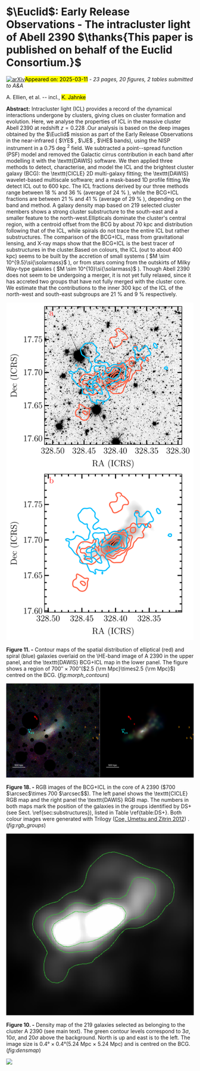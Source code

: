 <div class="macros" style="visibility:hidden;">
$\newcommand{\ensuremath}{}$
$\newcommand{\xspace}{}$
$\newcommand{\object}[1]{\texttt{#1}}$
$\newcommand{\farcs}{{.}''}$
$\newcommand{\farcm}{{.}'}$
$\newcommand{\arcsec}{''}$
$\newcommand{\arcmin}{'}$
$\newcommand{\ion}[2]{#1#2}$
$\newcommand{\textsc}[1]{\textrm{#1}}$
$\newcommand{\hl}[1]{\textrm{#1}}$
$\newcommand{\footnote}[1]{}$
$\newcommand{\mireia}[1]{{\color{purple1}\textsf{#1}}}$
$\newcommand{\amael}[1]{{\color{brown}\textsf{#1}}}$
$\newcommand{\jesse}[1]{{\color{green}\textsf{#1}}}$
$\newcommand{\paola}[1]{{\color{orange}\textsf{#1}}}$
$\newcommand{\lammim}[1]{{\color{magenta}\textsf{#1}}}$
$\newcommand{\florence}[1]{{\color{cyan}\textsf{#1}}}$
$\newcommand{\yoli}[1]{{\color{pink}\textsf{#1}}}$
$\newcommand{\noisechisel}{\texttt{NoiseChisel}}$
$\newcommand{\sextractor}{\texttt{SExtractor}}$
$\newcommand{\orcid}[1]{\orcidlink{#1}}$</div>



<div id="title">

# $\Euclid$: Early Release Observations -  The intracluster light of Abell 2390 $\thanks{This paper is published on behalf of the Euclid Consortium.}$

</div>
<div id="comments">

[![arXiv](https://img.shields.io/badge/arXiv-2503.07484-b31b1b.svg)](https://arxiv.org/abs/2503.07484)<mark>Appeared on: 2025-03-11</mark> -  _23 pages, 20 figures, 2 tables submitted to A\&A_

</div>
<div id="authors">

A. Ellien, et al. -- incl., <mark>K. Jahnke</mark>

</div>
<div id="abstract">

**Abstract:** Intracluster light (ICL) provides a record of the dynamical interactions undergone by clusters, giving clues on cluster formation and evolution. Here, we analyse the properties of ICL in the massive cluster Abell 2390 at redshift $z= 0.228$ .Our analysis is based on the deep images obtained by the $\Euclid$ mission as part of the Early Release Observations in the near-infrared ( $\YE$ , $\JE$ , $\HE$ bands), using the NISP instrument in a 0.75 deg $^2$ field. We subtracted a point--spread function (PSF) model and removed the Galactic cirrus contribution in each band after modelling it with the \texttt{DAWIS} software. We then applied three methods to detect, characterise, and model the ICL and the brightest cluster galaxy (BCG): the \texttt{CICLE} 2D multi-galaxy fitting; the \texttt{DAWIS} wavelet-based multiscale software; and a mask-based 1D profile fitting.We detect ICL out to 600 kpc. The ICL fractions derived by our three methods range between 18 \% and 36 \% (average of 24 \% ), while the BCG+ICL fractions are between 21 \% and 41 \% (average of 29 \% ), depending on the band and method. A galaxy density map based on 219 selected cluster members shows a strong cluster substructure to the south-east and a smaller feature to the north-west.Ellipticals dominate the cluster's central region, with a centroid offset from the BCG by about 70 kpc and distribution following that of the ICL, while spirals do not trace the entire ICL but rather substructures. The comparison of the BCG+ICL, mass from gravitational lensing, and X-ray maps show that the BCG+ICL is the best tracer of substructures in the cluster.Based on colours, the ICL (out to about 400 kpc) seems to be built by the accretion of small systems ( $M \sim 10^{9.5}\si{\solarmass}$ ), or from stars coming from the outskirts of Milky Way-type galaxies ( $M \sim 10^{10}\si{\solarmass}$ ). Though Abell 2390 does not seem to be undergoing a merger, it is not yet fully relaxed, since it has accreted two groups that have not fully merged with the cluster core. We estimate that the contributions to the inner 300 kpc of the ICL of the north-west and south-east subgroups are 21 \% and 9 \% respectively.

</div>

<div id="div_fig1">

<img src="tmp_2503.07484/./figures/Contours_allspec_zphot_all_galaxies_v4.png" alt="Fig11" width="100%"/>

**Figure 11. -** Contour maps of the spatial distribution of elliptical (red) and spiral (blue) galaxies overlaid on the \HE-band image of A 2390 in the upper panel, and the \texttt{DAWIS} BCG+ICL map in the lower panel. The figure shows a region of $\ang{;;700}\times\ang{;;700}$($2.5 {\rm Mpc}\times2.5 {\rm Mpc}$) centred on the BCG. (*fig:morph_contours*)

</div>
<div id="div_fig2">

<img src="tmp_2503.07484/./figures/rgb_Yoli_wgroups.png" alt="Fig18.1" width="50%"/><img src="tmp_2503.07484/./figures/rgb_Amael_wgroups.png" alt="Fig18.2" width="50%"/>

**Figure 18. -** RGB images of the BCG+ICL in the core of A 2390 ($700 $\arcsec$\times 700 $\arcsec$$). The left panel shows the \texttt{CICLE} RGB map and the right panel the \texttt{DAWIS} RGB map. The numbers in both maps mark the position of the galaxies in the groups identified by DS+ (see Sect. \ref{sec:substructures}), listed in Table \ref{table:DS+}. Both colour images were generated with Trilogy  ([Coe, Umetsu and Zitrin 2012]()) . (*fig:rgb_groups*)

</div>
<div id="div_fig3">

<img src="tmp_2503.07484/./figures/A2390_allz_galdens.png" alt="Fig10" width="100%"/>

**Figure 10. -** Density map of the 219 galaxies selected as belonging to the cluster A 2390 (see main text). The green contour levels correspond to 3$\sigma$, 10$\sigma$, and 20$\sigma$ above the background.  North is up and east is to the left. The image size is  $\ang{0.4;;} \times \ang{0.4;;}$(5.24 Mpc $\times$ 5.24 Mpc) and is centred on the BCG.  (*fig:densmap*)

</div><div id="qrcode"><img src=https://api.qrserver.com/v1/create-qr-code/?size=100x100&data="https://arxiv.org/abs/2503.07484"></div>